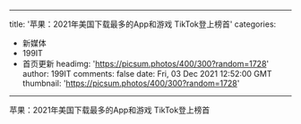 
---
title: '苹果：2021年美国下载最多的App和游戏 TikTok登上榜首'
categories: 
 - 新媒体
 - 199IT
 - 首页更新
headimg: 'https://picsum.photos/400/300?random=1728'
author: 199IT
comments: false
date: Fri, 03 Dec 2021 12:52:00 GMT
thumbnail: 'https://picsum.photos/400/300?random=1728'
---

<div>   
苹果：2021年美国下载最多的App和游戏 TikTok登上榜首  
</div>
            